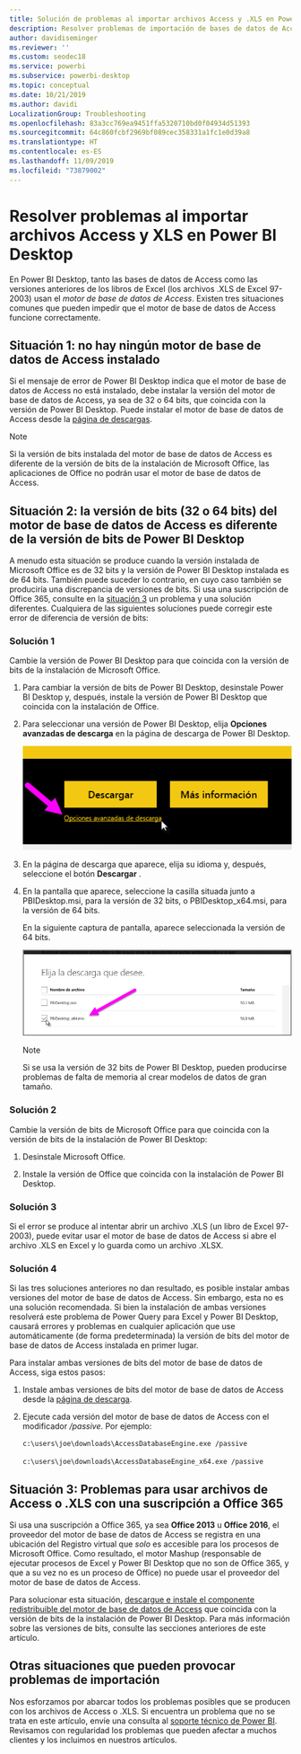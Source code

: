 ```yaml
---
title: Solución de problemas al importar archivos Access y .XLS en Power BI Desktop
description: Resolver problemas de importación de bases de datos de Access y hojas de cálculo XLS en Power BI Desktop y Power Query
author: davidiseminger
ms.reviewer: ''
ms.custom: seodec18
ms.service: powerbi
ms.subservice: powerbi-desktop
ms.topic: conceptual
ms.date: 10/21/2019
ms.author: davidi
LocalizationGroup: Troubleshooting
ms.openlocfilehash: 83a3cc769ea9451ffa5320710bd0f04934d51393
ms.sourcegitcommit: 64c860fcbf2969bf089cec358331a1fc1e0d39a8
ms.translationtype: HT
ms.contentlocale: es-ES
ms.lasthandoff: 11/09/2019
ms.locfileid: "73879002"
---
```

# <a name="resolve-issues-importing-access-and-xls-files-in-power-bi-desktop"></a>Resolver problemas al importar archivos Access y XLS en Power BI Desktop

En Power BI Desktop, tanto las bases de datos de Access como las versiones anteriores de los libros de Excel (los archivos .XLS de Excel 97-2003) usan el *motor de base de datos de Access*. Existen tres situaciones comunes que pueden impedir que el motor de base de datos de Access funcione correctamente.

## <a name="situation-1-no-access-database-engine-is-installed"></a>Situación 1: no hay ningún motor de base de datos de Access instalado

Si el mensaje de error de Power BI Desktop indica que el motor de base de datos de Access no está instalado, debe instalar la versión del motor de base de datos de Access, ya sea de 32 o 64 bits, que coincida con la versión de Power BI Desktop. Puede instalar el motor de base de datos de Access desde la [página de descargas](https://www.microsoft.com/download/details.aspx?id=13255).

>[!NOTE]
>Si la versión de bits instalada del motor de base de datos de Access es diferente de la versión de bits de la instalación de Microsoft Office, las aplicaciones de Office no podrán usar el motor de base de datos de Access.

## <a name="situation-2-the-access-database-engine-bit-version-32-bit-or-64-bit-is-different-from-your-power-bi-desktop-bit-version"></a>Situación 2: la versión de bits (32 o 64 bits) del motor de base de datos de Access es diferente de la versión de bits de Power BI Desktop

A menudo esta situación se produce cuando la versión instalada de Microsoft Office es de 32 bits y la versión de Power BI Desktop instalada es de 64 bits. También puede suceder lo contrario, en cuyo caso también se produciría una discrepancia de versiones de bits. Si usa una suscripción de Office 365, consulte en la [situación 3](#situation-3-trouble-using-access-or-xls-files-with-an-office-365-subscription) un problema y una solución diferentes. Cualquiera de las siguientes soluciones puede corregir este error de diferencia de versión de bits:

### <a name="solution-1"></a>Solución 1

Cambie la versión de Power BI Desktop para que coincida con la versión de bits de la instalación de Microsoft Office. 

1. Para cambiar la versión de bits de Power BI Desktop, desinstale Power BI Desktop y, después, instale la versión de Power BI Desktop que coincida con la instalación de Office. 

1. Para seleccionar una versión de Power BI Desktop, elija **Opciones avanzadas de descarga** en la página de descarga de Power BI Desktop.
   
   ![Opciones de descarga avanzadas en la página de descarga de Power BI Desktop](media/desktop-access-database-errors/desktop-access-errors-1.png)
   
1. En la página de descarga que aparece, elija su idioma y, después, seleccione el botón **Descargar** . 
 
1. En la pantalla que aparece, seleccione la casilla situada junto a PBIDesktop.msi, para la versión de 32 bits, o PBIDesktop_x64.msi, para la versión de 64 bits. 

   En la siguiente captura de pantalla, aparece seleccionada la versión de 64 bits.
   
   ![Selección del tipo de descarga de Power BI Desktop](media/desktop-access-database-errors/desktop-access-errors-2.png)
   
   >[!NOTE]
   >Si se usa la versión de 32 bits de Power BI Desktop, pueden producirse problemas de falta de memoria al crear modelos de datos de gran tamaño.

### <a name="solution-2"></a>Solución 2

Cambie la versión de bits de Microsoft Office para que coincida con la versión de bits de la instalación de Power BI Desktop:

1. Desinstale Microsoft Office.

2. Instale la versión de Office que coincida con la instalación de Power BI Desktop.

### <a name="solution-3"></a>Solución 3

Si el error se produce al intentar abrir un archivo .XLS (un libro de Excel 97-2003), puede evitar usar el motor de base de datos de Access si abre el archivo .XLS en Excel y lo guarda como un archivo .XLSX.

### <a name="solution-4"></a>Solución 4

Si las tres soluciones anteriores no dan resultado, es posible instalar ambas versiones del motor de base de datos de Access. Sin embargo, esta no es una solución recomendada. Si bien la instalación de ambas versiones resolverá este problema de Power Query para Excel y Power BI Desktop, causará errores y problemas en cualquier aplicación que use automáticamente (de forma predeterminada) la versión de bits del motor de base de datos de Access instalada en primer lugar. 

Para instalar ambas versiones de bits del motor de base de datos de Access, siga estos pasos:

1. Instale ambas versiones de bits del motor de base de datos de Access desde la [página de descarga](https://www.microsoft.com/download/details.aspx?id=13255). 

1. Ejecute cada versión del motor de base de datos de Access con el modificador */passive*. Por ejemplo:
   
       c:\users\joe\downloads\AccessDatabaseEngine.exe /passive
   
       c:\users\joe\downloads\AccessDatabaseEngine_x64.exe /passive

## <a name="situation-3-trouble-using-access-or-xls-files-with-an-office-365-subscription"></a>Situación 3: Problemas para usar archivos de Access o .XLS con una suscripción a Office 365

Si usa una suscripción a Office 365, ya sea **Office 2013** u **Office 2016**, el proveedor del motor de base de datos de Access se registra en una ubicación del Registro virtual que *solo* es accesible para los procesos de Microsoft Office. Como resultado, el motor Mashup (responsable de ejecutar procesos de Excel y Power BI Desktop que no son de Office 365, y que a su vez no es un proceso de Office) no puede usar el proveedor del motor de base de datos de Access.

Para solucionar esta situación, [descargue e instale el componente redistribuible del motor de base de datos de Access](https://www.microsoft.com/download/details.aspx?id=13255) que coincida con la versión de bits de la instalación de Power BI Desktop. Para más información sobre las versiones de bits, consulte las secciones anteriores de este artículo.

## <a name="other-situations-that-can-cause-import-issues"></a>Otras situaciones que pueden provocar problemas de importación

Nos esforzamos por abarcar todos los problemas posibles que se producen con los archivos de Access o .XLS. Si encuentra un problema que no se trata en este artículo, envíe una consulta al [soporte técnico de Power BI](https://powerbi.microsoft.com/support/). Revisamos con regularidad los problemas que pueden afectar a muchos clientes y los incluimos en nuestros artículos.

